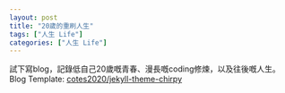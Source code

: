 ```yaml
---
layout: post
title: "20歲的重刷人生"
tags: ["人生 Life"]
categories: ["人生 Life"]
---
```


試下寫blog，記錄低自己20歲嘅青春、漫長嘅coding修煉，以及往後嘅人生。    
Blog Template: [cotes2020/jekyll-theme-chirpy](https://github.com/cotes2020/jekyll-theme-chirpy/)

